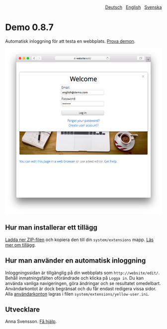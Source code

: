 <p align="right"><a href="README-de.md">Deutsch</a> &nbsp; <a href="README.md">English</a> &nbsp; <a href="README-sv.md">Svenska</a></p>

# Demo 0.8.7

Automatisk inloggning för att testa en webbplats. [Prova demon](https://datenstrom.se/sv/yellow/demo/).

<p align="center"><img src="demo-screenshot.png?raw=true" alt="Skärmdump"></p>

## Hur man installerar ett tillägg

[Ladda ner ZIP-filen](https://github.com/annaesvensson/yellow-demo/archive/main.zip) och kopiera den till din `system/extensions` mapp. [Läs mer om tillägg](https://github.com/annaesvensson/yellow-update/tree/main/README-sv.md).

## Hur man använder en automatisk inloggning

Inloggningssidan är tillgänglig på din webbplats som `http://website/edit/`. Behåll inmatningsfälten oförändrade och klicka på `Logga in`. Du kan använda vanliga navigeringen, göra ändringar och se resultatet omedelbart. Användarkontot är dock begränsat och du får endast redigera vissa sidor. Alla [användarkonton](https://github.com/annaesvensson/yellow-edit/tree/main/README-sv.md) lagras i filen `system/extensions/yellow-user.ini`.

## Utvecklare

Anna Svensson. [Få hjälp](https://datenstrom.se/sv/yellow/help/).
